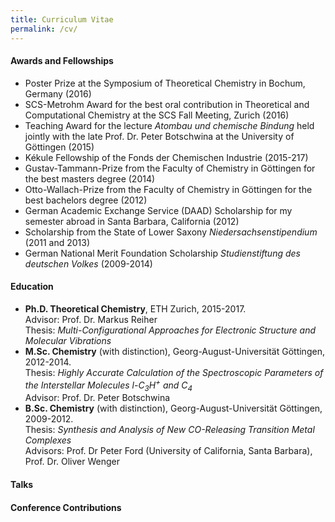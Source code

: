 ```yaml
---
title: Curriculum Vitae
permalink: /cv/
---
```



#### Awards and Fellowships

+ Poster Prize at the Symposium of Theoretical Chemistry in Bochum, Germany (2016)
+ SCS-Metrohm Award for the best oral contribution in Theoretical and Computational Chemistry at the SCS Fall Meeting, Zurich (2016)
+ Teaching Award for the lecture *Atombau und chemische Bindung* held jointly with the late Prof. Dr. Peter Botschwina at the University of Göttingen (2015)
+ Kékule Fellowship of the Fonds der Chemischen Industrie (2015-217)
+ Gustav-Tammann-Prize from the Faculty of Chemistry in Göttingen for the best masters degree (2014)
+ Otto-Wallach-Prize from the Faculty of Chemistry in Göttingen for the best bachelors degree (2012)
+ German Academic Exchange Service (DAAD) Scholarship for my semester abroad in Santa Barbara, California (2012)
+ Scholarship from the State of Lower Saxony *Niedersachsenstipendium* (2011 and 2013)
+ German National Merit Foundation Scholarship *Studienstiftung des deutschen Volkes* (2009-2014)


#### Education

+ **Ph.D. Theoretical Chemistry**, ETH Zurich, 2015-2017.  
  Advisor: Prof. Dr. Markus Reiher  
  Thesis: *Multi-Configurational Approaches for Electronic Structure and Molecular Vibrations*
+ **M.Sc. Chemistry** (with distinction), Georg-August-Universität Göttingen, 2012-2014.  
  Thesis: *Highly Accurate Calculation of the Spectroscopic Parameters of the Interstellar Molecules l-C<sub>3</sub>H<sup>+</sup> and C<sub>4</sub>*  
  Advisor: Prof. Dr. Peter Botschwina
+ **B.Sc. Chemistry** (with distinction), Georg-August-Universität Göttingen, 2009-2012.  
  Thesis: *Synthesis and Analysis of New CO-Releasing Transition Metal Complexes*  
  Advisors: Prof. Dr Peter Ford (University of California, Santa Barbara), Prof. Dr. Oliver Wenger

#### Talks


#### Conference Contributions


